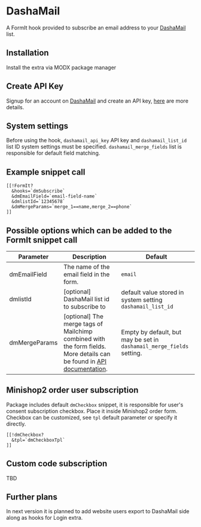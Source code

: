 # DashaMail

A FormIt hook provided to subscribe an email address to your [DashaMail](https://dashamail.ru) list.

## Installation
Install the extra via MODX package manager

## Create API Key
Signup for an account on [DashaMail](https://dashamail.ru) and create an API key, [here](https://dashamail.ru/api/?_gl=1*rf286y*_ga*MTY0NjI0Mzg4NC4xNzM2OTI3MzA0*_ga_HWEQYTTCPL*MTczODQ0MDgwOS4xMC4xLjE3Mzg0NDA5MjAuMjAuMC4w) are more details.

## System settings
Before using the hook, `dashamail_api_key` API key and `dashamail_list_id` list ID system settings must be specified. `dashamail_merge_fields` list is responsible for default field matching.

## Example snippet call

```
[[!FormIt?
  &hooks=`dmSubscribe`
  &dmEmailField=`email-field-name`
  &dmlistId=`12345678`
  &dmMergeParams=`merge_1==name,merge_2==phone`
]]
```

## Possible options which can be added to the FormIt snippet call

| Parameter                  | Description                                                                  | Default |
|----------------------------|------------------------------------------------------------------------------|---------|
| dmEmailField | The name of the email field in the form. | `email`
| dmlistId | [optional] DashaMail list id to subscribe to | default value stored in system setting `dashamail_list_id`
| dmMergeParams | [optional] The merge tags of Mailchimp combined with the form fields. More details can be found in [API documentation](https://dashamail.ru/api_details/?method=lists.add_member). | Empty by default, but may be set in `dashamail_merge_fields` setting.|

## Minishop2 order user subscription

Package includes default `dmCheckbox` snippet, it is responsible for user's consent subscription checkbox. Place it inside Minishop2 order form. Checkbox can be customized, see `tpl` default parameter or specify it directly.

```
[[!dmCheckbox?
  &tpl=`dmCheckboxTpl`
]]
```

## Custom code subscription

TBD

## Further plans

In next version it is planned to add website users export to DashaMail side along as hooks for Login extra.
